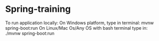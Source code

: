 # Spring-training
To run application locally:
On Windows platform, type in terminal:  mvnw spring-boot:run
On Linux/Mac Os/Any OS with bash terminal type in: ./mvnw spring-boot:run 
